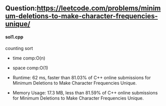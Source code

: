 ## Question:https://leetcode.com/problems/minimum-deletions-to-make-character-frequencies-unique/

#### sol1.cpp
counting sort

* time comp:O(n)
* space comp:O(1)

* Runtime: 62 ms, faster than 81.03% of C++ online submissions for Minimum Deletions to Make Character Frequencies Unique.
* Memory Usage: 17.3 MB, less than 81.59% of C++ online submissions for Minimum Deletions to Make Character Frequencies Unique.
